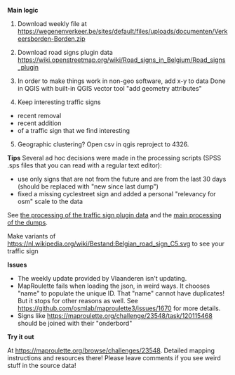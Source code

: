 **Main logic**

1. Download weekly file at
https://wegenenverkeer.be/sites/default/files/uploads/documenten/Verkeersborden-Borden.zip

2. Download road signs plugin data
https://wiki.openstreetmap.org/wiki/Road_signs_in_Belgium/Road_signs_plugin

3. In order to make things work in non-geo software, add x-y to data
Done in QGIS with built-in QGIS vector tool "add geometry attributes"

4. Keep interesting traffic signs
- recent removal
- recent addition
- of a traffic sign that we find interesting

5. Geographic clustering?
Open csv in qgis reproject to 4326.


**Tips**
Several ad hoc decisions were made in the processing scripts (SPSS .sps files that you can read with a regular text editor):
- use only signs that are not from the future and are from the last 30 days (should be replaced with "new since last dump")
- fixed a missing cyclestreet sign and added a personal "relevancy for osm" scale to the data

See [the processing of the traffic sign plugin data](https://github.com/osmbe/play/blob/master/traffic_signs_project/select%20interesting%20codes.sps) and the [main processing of the dumps](https://github.com/osmbe/play/blob/master/traffic_signs_project/main%20processing.sps).

Make variants of 
https://nl.wikipedia.org/wiki/Bestand:Belgian_road_sign_C5.svg
to see your traffic sign

**Issues**

* The weekly update provided by Vlaanderen isn't updating.  
* MapRoulette fails when loading the json, in weird ways. It chooses "name" to populate the unique ID. That "name" cannot have duplicates! But it stops for other reasons as well. See https://github.com/osmlab/maproulette3/issues/1670 for more details.
* Signs like https://maproulette.org/challenge/23548/task/120115468 should be joined with their "onderbord"

**Try it out**

At https://maproulette.org/browse/challenges/23548. Detailed mapping instructions and resources there!
Please leave comments if you see weird stuff in the source data!

